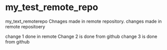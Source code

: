 # my_test_remote_repo
my_text_remoterepo
Chnages made in remote repository.
changes made in remote repositoery

change 1 done in remote
Change 2 is done from github
change 3 is done from github
